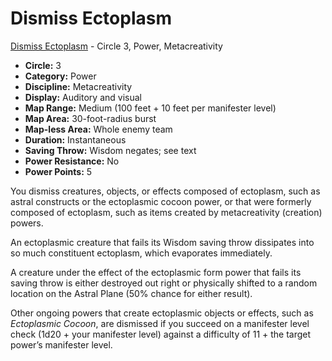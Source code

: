 # Dismiss Ectoplasm

[Dismiss Ectoplasm](/Psionics/D/DismissEctoplasm.md) - Circle 3, Power, Metacreativity

- **Circle:** 3
- **Category:** Power
- **Discipline:** Metacreativity
- **Display:** Auditory and visual
- **Map Range:** Medium (100 feet + 10 feet per manifester level)
- **Map Area:** 30-foot-radius burst
- **Map-less Area:** Whole enemy team
- **Duration:** Instantaneous
- **Saving Throw:** Wisdom negates; see text
- **Power Resistance:** No
- **Power Points:** 5

You dismiss creatures, objects, or effects composed of ectoplasm, such as astral constructs or the ectoplasmic cocoon power, or that were formerly composed of ectoplasm, such as items created by metacreativity (creation) powers.

An ectoplasmic creature that fails its Wisdom saving throw dissipates into so much constituent ectoplasm, which evaporates immediately.

A creature under the effect of the ectoplasmic form power that fails its saving throw is either destroyed out right or physically shifted to a random location on the Astral Plane (50% chance for either result).

Other ongoing powers that create ectoplasmic objects or effects, such as *Ectoplasmic Cocoon*, are dismissed if you succeed on a manifester level check (1d20 + your manifester level) against a difficulty of 11 + the target power’s manifester level.
